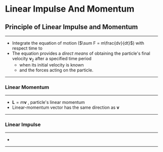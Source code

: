# Linear Impulse And Momentum

## Principle of Linear Impulse and Momentum

---

- Integrate the equation of motion ($\sum F = m\frac{dv}{dt}$) with respect time to
- The equation provides a *direct means* of obtaining the particle's final velocity $\boldsymbol{v}_2$ after a specified time period 
  - when its initial velocity is known
  - and the forces acting on the particle.

---

### Linear Momentum

---

- $\boldsymbol{L} = m \boldsymbol{v}$ , particle's linear momentum
- Linear-momentum vector has the same direction as $\boldsymbol{v}$

---

### Linear Impulse

---

- 

---